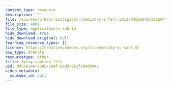 ```yaml
---
content_type: resource
description: ''
file: /courses/5-07sc-biological-chemistry-i-fall-2013/d456924e7385594f86dd9b1f2b4d9942_VVOazB6_D3Q.vtt
file_size: 4889
file_type: application/x-subrip
hide_download: true
hide_download_original: null
learning_resource_types: []
license: https://creativecommons.org/licenses/by-nc-sa/4.0/
ocw_type: OCWFile
resourcetype: Other
title: 3play caption file
uid: d456924e-7385-594f-86dd-9b1f2b4d9942
video_metadata:
  youtube_id: null
---
```

